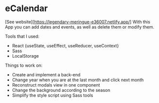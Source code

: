 # eCalendar
[See website][https://legendary-meringue-e36007.netlify.app/]
With this App you can add dates and events, as well as delete them or modify them.

Tools that I used:

- React {useState, useEffect, useReducer, useContext}
- Sass
- LocalStorage

Things to work on:

- Create and implement a back-end
- Change year when you are at the last month and click next month
- Reconstruct modals view in one component
- Change the background according to the season
- Simplify the style script using Sass tools
